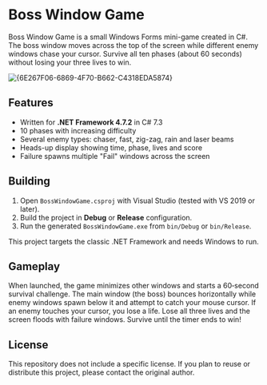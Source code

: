 # Boss Window Game

Boss Window Game is a small Windows Forms mini-game created in C#. The boss window moves across the top of the screen while different enemy windows chase your cursor. Survive all ten phases (about 60 seconds) without losing your three lives to win.


![{6E267F06-6869-4F70-B662-C4318EDA5874}](https://github.com/user-attachments/assets/644c90ec-57e6-448f-bd7b-c5ca57e0a101)


## Features

- Written for **.NET Framework 4.7.2** in C# 7.3
- 10 phases with increasing difficulty
- Several enemy types: chaser, fast, zig-zag, rain and laser beams
- Heads-up display showing time, phase, lives and score
- Failure spawns multiple "Fail" windows across the screen

## Building

1. Open `BossWindowGame.csproj` with Visual Studio (tested with VS 2019 or later).
2. Build the project in **Debug** or **Release** configuration.
3. Run the generated `BossWindowGame.exe` from `bin/Debug` or `bin/Release`.

This project targets the classic .NET Framework and needs Windows to run.

## Gameplay

When launched, the game minimizes other windows and starts a 60‑second survival challenge. The main window (the boss) bounces horizontally while enemy windows spawn below it and attempt to catch your mouse cursor. If an enemy touches your cursor, you lose a life. Lose all three lives and the screen floods with failure windows. Survive until the timer ends to win!

## License

This repository does not include a specific license. If you plan to reuse or distribute this project, please contact the original author.
